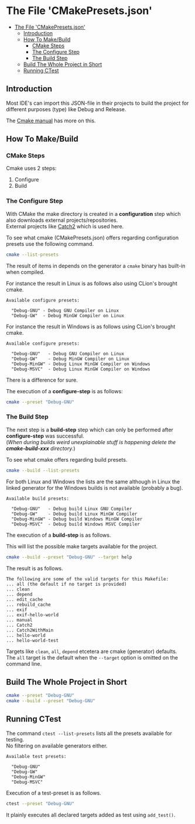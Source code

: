 # The File 'CMakePresets.json'

<!-- TOC -->
* [The File 'CMakePresets.json'](#the-file--cmakepresetsjson)
  * [Introduction](#introduction)
  * [How To Make/Build](#how-to-makebuild)
    * [CMake Steps](#cmake-steps)
    * [The Configure Step](#the-configure-step)
    * [The Build Step](#the-build-step)
  * [Build The Whole Project in Short](#build-the-whole-project-in-short)
  * [Running CTest](#running-ctest)
<!-- TOC -->

## Introduction

Most IDE's can import this JSON-file in their projects to build the project for different purposes (type) like Debug and Release.

The [Cmake manual](https://cmake.org/cmake/help/latest/manual/cmake-presets.7.html) has more on this.

## How To Make/Build

### CMake Steps

Cmake uses 2 steps:
1) Configure
2) Build

### The Configure Step

With CMake the make directory is created in a **configuration** step which also 
downloads external projects/repositories.
<br>External projects like [Catch2](https://github.com/catchorg/Catch2.git) which is used here.

To see what cmake (CMakePresets.json) offers regarding configuration presets use the following command.

```bash
cmake --list-presets
```  

The result of items in depends on the generator a `cmake` binary has built-in when compiled.

For instance the result in Linux is as follows also using CLion's brought cmake.

```text
Available configure presets:

  "Debug-GNU" - Debug GNU Compiler on Linux
  "Debug-GW"  - Debug MinGW Compiler on Linux
```

For instance the result in Windows is as follows using CLion's brought cmake.

```text
Available configure presets:

  "Debug-GNU"   - Debug GNU Compiler on Linux
  "Debug-GW"    - Debug MinGW Compiler on Linux
  "Debug-MinGW" - Debug Linux MinGW Compiler on Windows
  "Debug-MSVC"  - Debug Linux MinGW Compiler on Windows
```

There is a difference for sure.

The execution of a **configure-step** is as follows:

```bash
cmake --preset "Debug-GNU"
```


### The Build Step

The next step is a **build-step** step which can only be performed after **configure-step** was successful.
<br>(_When during builds weird unexplainable stuff is happening delete the **cmake-build-xxx** directory._)

To see what cmake offers regarding build presets.

```bash
cmake --build --list-presets
```

For both Linux and Windows the lists are the same although in Linux the 
linked generator for the Windows builds is not available (probably a bug).

```text
Available build presets:

  "Debug-GNU"   - Debug build Linux GNU Compiler
  "Debug-GW"    - Debug build Linux MinGW Compiler
  "Debug-MinGW" - Debug build Windows MinGW Compiler
  "Debug-MSVC"  - Debug build Windows MSVC Compiler
```

The execution of a **build-step** is as follows.

This will list the possible make targets available for the project.

```bash
cmake --build --preset "Debug-GNU" --target help
```
The result is as follows.

```text
The following are some of the valid targets for this Makefile:
... all (the default if no target is provided)
... clean
... depend
... edit_cache
... rebuild_cache
... exif
... exif-hello-world
... manual
... Catch2
... Catch2WithMain
... hello-world
... hello-world-test
```

Targets like `clean`, `all`,  `depend` etcetera are cmake (generator) defaults.
<br>The `all` target is the default when the `--target` option is omitted on the command line. 


## Build The Whole Project in Short

```bash
cmake --preset "Debug-GNU"
cmake --build --preset "Debug-GNU"
```

## Running CTest

The command `ctest --list-presets` lists all the presets available for testing.
<br>No filtering on available generators either.  

```text
Available test presets:

  "Debug-GNU"
  "Debug-GW"
  "Debug-MinGW"
  "Debug-MSVC"
```

Execution of a test-preset is as follows.

```bash
ctest --preset "Debug-GNU" 
```
It plainly executes all declared targets added as test using `add_test()`.
